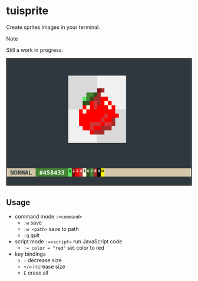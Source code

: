 # tuisprite

Create sprites images in your terminal.

> [!NOTE]
> Still a work in progress.

![screenshot](./assets/screenshot.png)

## Usage

- command mode `:<command>`
  - `:w` save
  - `:w <path>` save to path
  - `:q` quit
- script mode `:=<script>` run JavaScript code
  - `:= color = "red"` set color to red
- key bindings
  - `-` decrease size
  - `+/=` increase size
  - `E` erase all
